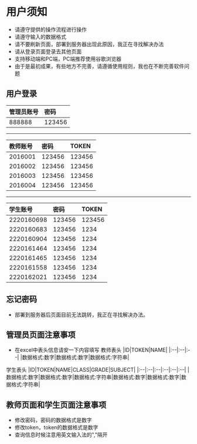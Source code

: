# 用户须知
- 请遵守提供的操作流程进行操作
- 请遵守输入的数据格式
- 请不要刷新页面，部署到服务器出现此原因，我正在寻找解决办法
- 请从登录页面登录去其他页面
- 支持移动端和PC端，PC端推荐使用谷歌浏览器
- 由于是最初成果，有些地方不完善，请遵循使用规则，我也在不断完善软件问题

## 用户登录

|管理员账号|密码|
|:--|:--|
|888888|123456|
-------------------------
|教师账号|密码|TOKEN|
|:--|:--|:--|
|2016001|123456|123456|
|2016002|123456|123456|
|2016003|123456|123456|
|2016004|123456|123456|
-------------------------
|学生账号|密码|TOKEN|
|:--|:--|:--|
|2220160698|123456|123456|
|2220160683|123456|1234|
|2220160904|123456|1234|
|2220161464|123456|1234|
|2220161465|123456|1234|
|2220161558|123456|1234|
|2220162021|123456|1234|

## 忘记密码
- 部署到服务器后页面目前无法跳转，我正在寻找解决办法。
## 管理员页面注意事项
- 在excel中表头信息请安一下内容填写
教师表头
|ID|TOKEN|NAME|
|:--|:--|:--|
|数据格式:数字|数据格式:数字|数据格式:字符串|

学生表头
|ID|TOKEN|NAME|CLASS|GRADE|SUBJECT|
|:--|:--|:--|:--|:--|:--|
|数据格式:数字|数据格式:数字|数据格式:字符串|数据格式:数字|数据格式:数字|数据格式:字符串|

## 教师页面和学生页面注意事项
- 修改密码，密码的数据格式是数字
- 修改token，token的数据格式是数字
- 查询信息时候注意用英文输入法的","隔开
